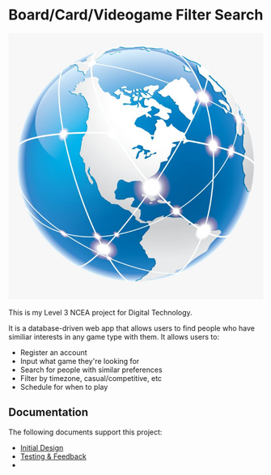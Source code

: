 # Board/Card/Videogame Filter Search
![Alt text](images/world.jpg)

This is my Level 3 NCEA project for Digital Technology.

It is a database-driven web app that allows users to find people who have similiar interests in any game type with them. It allows users to:
- Register an account
- Input what game they're looking for
- Search for people with similar preferences
- Filter by timezone, casual/competitive, etc
- Schedule for when to play

## Documentation

The following documents support this project:
- [Initial Design](Design.md)
- [Testing & Feedback](Testing.md)
- 